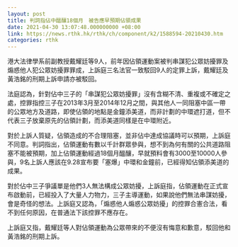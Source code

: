 ```yaml
---
layout: post
title: 判詞指佔中醞釀18個月　被告應早預期佔領成果
date: 2021-04-30 13:07:48.000000000 +08:00
link: https://news.rthk.hk/rthk/ch/component/k2/1588594-20210430.htm
categories: rthk
---
```


港大法律學系前副教授戴耀廷等9人，前年因佔領運動案被判串謀犯公眾妨擾罪及煽惑他人犯公眾妨擾罪罪成，上訴庭三名法官一致駁回9人的定罪上訴，戴耀廷及黃浩銘的刑期上訴申請亦被駁回。

法庭認為，針對佔中三子的「串謀犯公眾妨擾罪」沒有含糊不清、重複或不確定之處，控罪指控三子在2013年3月至2014年12月之間，與其他人一同阻塞中區一帶的公眾地方及道路，即使佔領的地點是金鐘添美道，而非計劃的中環遮打道，但不代表三子放棄原先的佔領計劃，而添美道同樣是在中環附近。

對於上訴人質疑，佔領造成的不合理阻塞，並非佔中達成協議時可以預期，上訴庭不同意。判詞指出，佔領運動有數以千計群眾參與，想不到為何有關的公共道路阻塞不能被預期，加上佔領運動經過18個月醞釀，早就預料會有3000至10000人參與，9名上訴人應該在9.28宣布要「塞爆」中環和金鐘前，已經得知佔領添美道的成果。

對於佔中三子爭議單是他們3人無法構成公眾妨擾，上訴庭指，佔領運動在正式宣布啟動前，已經投入了大量人力物力，三子主導運動，如果說他們無法串謀妨擾，會是奇怪的想法。上訴庭又認為，「煽惑他人煽惑公眾妨擾」的控罪合憲合法，看不到任何原因，在普通法下該控罪不應存在。

上訴庭又指，戴耀廷等人對佔領運動為公眾帶來的不便沒有悔意和歉意，駁回他和黃浩銘的刑期上訴。
